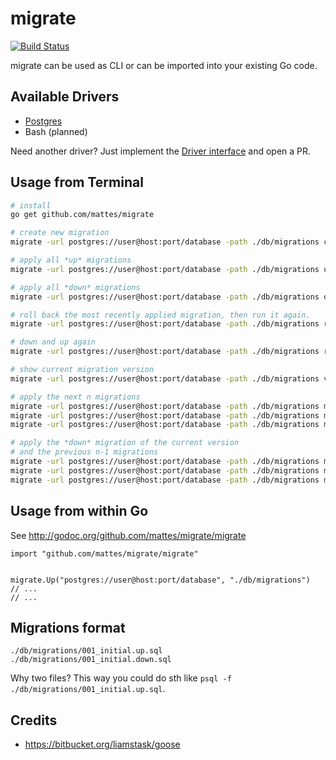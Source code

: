 # migrate

[![Build Status](https://travis-ci.org/mattes/migrate.svg?branch=master)](https://travis-ci.org/mattes/migrate)

migrate can be used as CLI or can be imported into your existing Go code.


## Available Drivers

 * [Postgres](https://github.com/mattes/migrate/tree/master/driver/postgres)
 * Bash (planned)

Need another driver? Just implement the [Driver interface](http://godoc.org/github.com/mattes/migrate/driver#Driver) and open a PR.


## Usage from Terminal

```bash
# install
go get github.com/mattes/migrate

# create new migration
migrate -url postgres://user@host:port/database -path ./db/migrations create add_field_to_table

# apply all *up* migrations
migrate -url postgres://user@host:port/database -path ./db/migrations up

# apply all *down* migrations
migrate -url postgres://user@host:port/database -path ./db/migrations down

# roll back the most recently applied migration, then run it again.
migrate -url postgres://user@host:port/database -path ./db/migrations redo

# down and up again
migrate -url postgres://user@host:port/database -path ./db/migrations reset

# show current migration version
migrate -url postgres://user@host:port/database -path ./db/migrations version

# apply the next n migrations
migrate -url postgres://user@host:port/database -path ./db/migrations migrate +1
migrate -url postgres://user@host:port/database -path ./db/migrations migrate +2
migrate -url postgres://user@host:port/database -path ./db/migrations migrate +n

# apply the *down* migration of the current version 
# and the previous n-1 migrations
migrate -url postgres://user@host:port/database -path ./db/migrations migrate -1
migrate -url postgres://user@host:port/database -path ./db/migrations migrate -2
migrate -url postgres://user@host:port/database -path ./db/migrations migrate -n
```


## Usage from within Go

See http://godoc.org/github.com/mattes/migrate/migrate

```golang
import "github.com/mattes/migrate/migrate"


migrate.Up("postgres://user@host:port/database", "./db/migrations")
// ... 
// ... 
```

## Migrations format

```
./db/migrations/001_initial.up.sql
./db/migrations/001_initial.down.sql
```

Why two files? This way you could do sth like ``psql -f ./db/migrations/001_initial.up.sql``.


## Credits

 * https://bitbucket.org/liamstask/goose